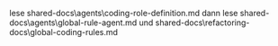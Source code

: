 lese shared-docs\agents\coding-role-definition.md
dann lese shared-docs\agents\global-rule-agent.md 
und shared-docs\refactoring-docs\global-coding-rules.md